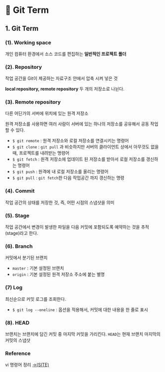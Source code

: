 # 📄 Git Term

## 1. Git Term

### \(1\). Working space

개인 컴퓨터 환경에서 소스 코드를 편집하는 **일반적인 프로젝트 폴더**

### \(2\). R**epository**

작업 공간을 Git이 제공하는 자료구조 안에서 압축 시켜 넣은 것

**local  repository, remote  repository** 두 개의 저장소로 나뉜다.

### \(3\). Remote r**epository**

다른 어딘가의 서버에 위치에 있는 원격 저장소

원격 저장소를 사용하면 여러 사람이 서버에 있는 하나의 저장소를 공유해서 공동 작업 할 수 있다.

* `$ git remote` : 원격 저장소와 로컬 저장소를 연결시키는 명령어
* `$ git clone` : `git pull` 과 비슷하지만 서버의 클라이언트 상에서 아무것도 없을 때, 프로젝트를 내려받는 명령어
* `$ git fetch` : 원격 저장소에 업데이트 된 저장소를 받아서 로컬 저장소를 갱신하는 명령어
* `$ git push` : 원격에 내 로컬 저장소를 올리는 명령어
* `$ git pull` : `git fetch`한 다음 작업공간 까지 갱신하는 명령

### \(4\). Commit

작업 공간의 상태를 저장한 것, 즉, 어떤 시점의 스냅샷을 의미

### \(5\). Stage

작업 공간에서 변경이 발생한 파일을 다음 커밋에 포함되도록 예약하는 것을 추적 \(stage\)라고 한다.

### \(6\). Branch

커밋에서 분기된 브랜치

* `master` : 기본 설정된 브랜치
* `origin` : 기본 설정된 원격 저장소 주소에 붙는 별명

### \(7\) Log

최신순으로 커밋 로그를 조회한다.

* `$ git log --oneline` : 옵션을 적용해서,  커밋에 대한 내용을 한 줄로 표시

### \(8\). HEAD

브랜치는 브랜치에 담긴 커밋 중 마지막 커밋을 가리킨다. `HEAD`는 현재 브랜치 마지막의 커밋의 스냅샷



### Reference <a id="reference"></a>

vi 명령어 정리 [ →\(SITE\)](https://blockdmask.tistory.com/25)





